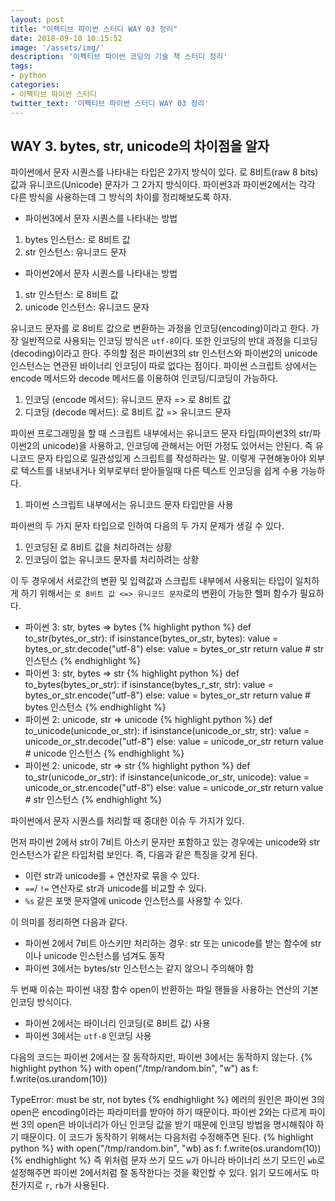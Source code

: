 ```yaml
---
layout: post
title: "이펙티브 파이썬 스터디 WAY 03 정리"
date: 2018-09-10 10:15:52
image: '/assets/img/'
description: '이펙티브 파이썬 코딩의 기술 책 스터디 정리'
tags:
- python
categories:
- 이펙티브 파이썬 스터디
twitter_text: '이펙티브 파이썬 스터디 WAY 03 정리'
---
```


## WAY 3. bytes, str, unicode의 차이점을 알자
파이썬에서 문자 시퀀스를 나타내는 타입은 2가지 방식이 있다. 로 8비트(raw 8 bits) 값과 유니코드(Unicode) 문자가 그 2가지 방식이다. 파이썬3과 파이썬2에서는 각각 다른 방식을 사용하는데 그 방식의 차이를 정리해보도록 하자.

- 파이썬3에서 문자 시퀀스를 나타내는 방법
1. bytes 인스턴스: 로 8비트 값
2. str 인스턴스: 유니코드 문자

- 파이썬2에서 문자 시퀀스를 나타내는 방법
1. str 인스턴스: 로 8비트 값
2. unicode 인스턴스: 유니코드 문자

유니코드 문자를 로 8비트 값으로 변환하는 과정을 인코딩(encoding)이라고 한다. 가장 일반적으로 사용되는 인코딩 방식은 `utf-8`이다. 또한 인코딩의 반대 과정을 디코딩(decoding)이라고 한다. 주의할 점은 파이썬3의 str 인스턴스와 파이썬2의 unicode 인스턴스는 연관된 바이너리 인코딩이 따로 없다는 점이다. 파이썬 스크립트 상에서는 encode 메서드와 decode 메서드를 이용하여 인코딩/디코딩이 가능하다.
1. 인코딩 (encode 메서드): 유니코드 문자 => 로 8비트 값
2. 디코딩 (decode 메서드): 로 8비트 값 => 유니코드 문자

파이썬 프로그래밍을 할 때 스크립트 내부에서는 유니코드 문자 타입(파이썬3의 str/파이썬2의 unicode)을 사용하고, 인코딩에 관해서는 어떤 가정도 있어서는 안된다. 즉 유니코드 문자 타입으로 일관성있게 스크립트를 작성하라는 말. 이렇게 구현해놓아야 외부로 텍스트를 내보내거나 외부로부터 받아들일때 다른 텍스트 인코딩을 쉽게 수용 가능하다.
1. 파이썬 스크립트 내부에서는 유니코드 문자 타입만을 사용

파이썬의 두 가지 문자 타입으로 인하여 다음의 두 가지 문제가 생길 수 있다.
1. 인코딩된 로 8비트 값을 처리하려는 상황
2. 인코딩이 없는 유니코드 문자를 처리하려는 상황

이 두 경우에서 서로간의 변환 및 입력값과 스크립트 내부에서 사용되는 타입이 일치하게 하기 위해서는 `로 8비트 값 <=> 유니코드 문자`로의 변환이 가능한 헬퍼 함수가 필요하다.

- 파이썬 3: str, bytes => bytes
{% highlight python %}
def to_str(bytes_or_str):
    if isinstance(bytes_or_str, bytes):
        value = bytes_or_str.decode("utf-8")
    else:
        value = bytes_or_str
    return value  # str 인스턴스
{% endhighlight %}
- 파이썬 3: str, bytes => str
{% highlight python %}
def to_bytes(bytes_or_str):
    if isinstance(bytes_r_str, str):
        value = bytes_or_str.encode("utf-8")
    else:
        value = bytes_or_str
    return value  # bytes 인스턴스
{% endhighlight %}
- 파이썬 2: unicode, str => unicode
{% highlight python %}
def to_unicode(unicode_or_str):
    if isinstance(unicode_or_str, str):
        value = unicode_or_str.decode("utf-8")
    else:
        value = unicode_or_str
    return value  # unicode 인스턴스
{% endhighlight %}
- 파이썬 2: unicode, str => str
{% highlight python %}
def to_str(unicode_or_str):
    if isinstance(unicode_or_str, unicode):
        value = unicode_or_str.encode("utf-8")
    else:
        value = unicode_or_str
    return value  # str 인스턴스
{% endhighlight %}

파이썬에서 문자 시퀀스를 처리할 때 중대한 이슈 두 가지가 있다.

먼저 파이썬 2에서 str이 7비트 아스키 문자만 포함하고 있는 경우에는 unicode와 str 인스턴스가 같은 타입처럼 보인다. 즉, 다음과 같은 특징을 갖게 된다.
- 이런 str과 unicode를 + 연산자로 묶을 수 있다.
- `==`/ `!=` 연산자로 str과 unicode를 비교할 수 있다.
- `%s` 같은 포맷 문자열에 unicode 인스턴스를 사용할 수 있다.

이 의미를 정리하면 다음과 같다.
- 파이썬 2에서 7비트 아스키만 처리하는 경우: str 또는 unicode를 받는 함수에 str이나 unicode 인스턴스를 넘겨도 동작
- 파이썬 3에서는 bytes/str 인스턴스는 같지 않으니 주의해야 함

두 번째 이슈는 파이썬 내장 함수 open이 반환하는 파일 핸들을 사용하는 연산의 기본 인코딩 방식이다.
- 파이썬 2에서는 바이너리 인코딩(로 8비트 값) 사용
- 파이썬 3에서는 `utf-8` 인코딩 사용

다음의 코드는 파이썬 2에서는 잘 동작하지만, 파이썬 3에서는 동작하지 않는다.
{% highlight python %}
with open("/tmp/random.bin", "w") as f:
    f.write(os.urandom(10))

>>
TypeError: must be str, not bytes
{% endhighlight %}
에러의 원인은 파이썬 3의 open은 encoding이라는 파라미터를 받아야 하기 때문이다. 파이썬 2와는 다르게 파이썬 3의 open은 바이너리가 아닌 인코딩 값을 받기 때문에 인코딩 방법을 명시해줘야 하기 때문이다. 이 코드가 동작하기 위해서는 다음처럼 수정해주면 된다.
{% highlight python %}
with open("/tmp/random.bin", "wb) as f:
    f.write(os.urandom(10))
{% endhighlight %}
즉 위처럼 문자 쓰기 모드 `w`가 아니라 바이너리 쓰기 모드인 `wb`로 설정해주면 파이썬 2에서처럼 잘 동작한다는 것을 확인할 수 있다. 읽기 모드에서도 마찬가지로 `r`, `rb`가 사용된다.
